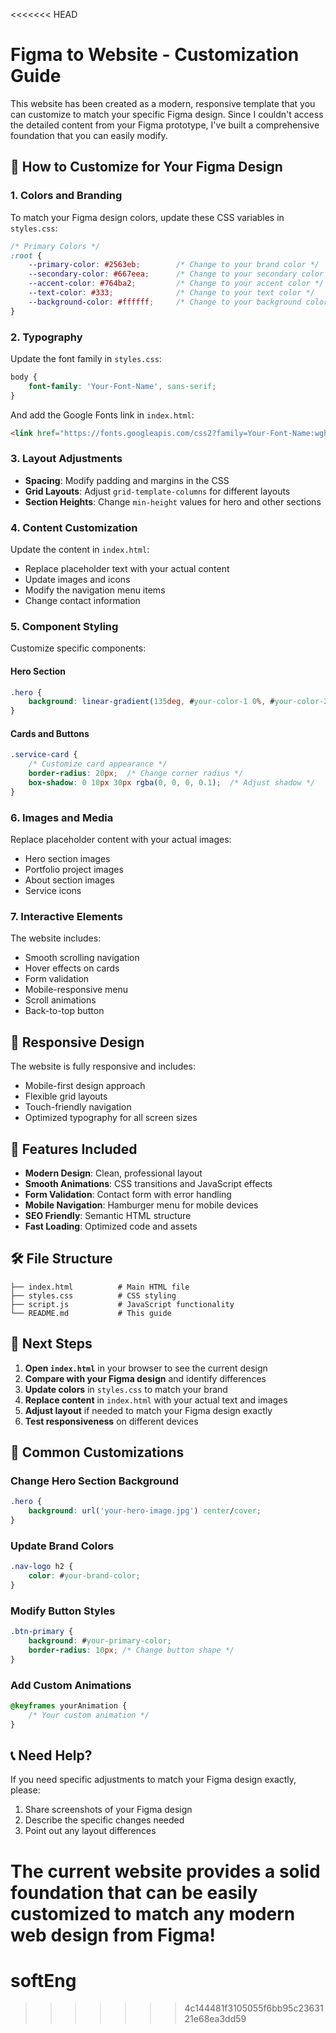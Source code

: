 <<<<<<< HEAD
# Figma to Website - Customization Guide

This website has been created as a modern, responsive template that you can customize to match your specific Figma design. Since I couldn't access the detailed content from your Figma prototype, I've built a comprehensive foundation that you can easily modify.

## 🎨 How to Customize for Your Figma Design

### 1. **Colors and Branding**
To match your Figma design colors, update these CSS variables in `styles.css`:

```css
/* Primary Colors */
:root {
    --primary-color: #2563eb;        /* Change to your brand color */
    --secondary-color: #667eea;      /* Change to your secondary color */
    --accent-color: #764ba2;         /* Change to your accent color */
    --text-color: #333;              /* Change to your text color */
    --background-color: #ffffff;     /* Change to your background color */
}
```

### 2. **Typography**
Update the font family in `styles.css`:

```css
body {
    font-family: 'Your-Font-Name', sans-serif;
}
```

And add the Google Fonts link in `index.html`:
```html
<link href="https://fonts.googleapis.com/css2?family=Your-Font-Name:wght@300;400;500;600;700;800&display=swap" rel="stylesheet">
```

### 3. **Layout Adjustments**
- **Spacing**: Modify padding and margins in the CSS
- **Grid Layouts**: Adjust `grid-template-columns` for different layouts
- **Section Heights**: Change `min-height` values for hero and other sections

### 4. **Content Customization**
Update the content in `index.html`:
- Replace placeholder text with your actual content
- Update images and icons
- Modify the navigation menu items
- Change contact information

### 5. **Component Styling**
Customize specific components:

#### Hero Section
```css
.hero {
    background: linear-gradient(135deg, #your-color-1 0%, #your-color-2 100%);
}
```

#### Cards and Buttons
```css
.service-card {
    /* Customize card appearance */
    border-radius: 20px;  /* Change corner radius */
    box-shadow: 0 10px 30px rgba(0, 0, 0, 0.1);  /* Adjust shadow */
}
```

### 6. **Images and Media**
Replace placeholder content with your actual images:
- Hero section images
- Portfolio project images
- About section images
- Service icons

### 7. **Interactive Elements**
The website includes:
- Smooth scrolling navigation
- Hover effects on cards
- Form validation
- Mobile-responsive menu
- Scroll animations
- Back-to-top button

## 📱 Responsive Design

The website is fully responsive and includes:
- Mobile-first design approach
- Flexible grid layouts
- Touch-friendly navigation
- Optimized typography for all screen sizes

## 🚀 Features Included

- **Modern Design**: Clean, professional layout
- **Smooth Animations**: CSS transitions and JavaScript effects
- **Form Validation**: Contact form with error handling
- **Mobile Navigation**: Hamburger menu for mobile devices
- **SEO Friendly**: Semantic HTML structure
- **Fast Loading**: Optimized code and assets

## 🛠️ File Structure

```
├── index.html          # Main HTML file
├── styles.css          # CSS styling
├── script.js           # JavaScript functionality
└── README.md           # This guide
```

## 📝 Next Steps

1. **Open `index.html`** in your browser to see the current design
2. **Compare with your Figma design** and identify differences
3. **Update colors** in `styles.css` to match your brand
4. **Replace content** in `index.html` with your actual text and images
5. **Adjust layout** if needed to match your Figma design exactly
6. **Test responsiveness** on different devices

## 🎯 Common Customizations

### Change Hero Section Background
```css
.hero {
    background: url('your-hero-image.jpg') center/cover;
}
```

### Update Brand Colors
```css
.nav-logo h2 {
    color: #your-brand-color;
}
```

### Modify Button Styles
```css
.btn-primary {
    background: #your-primary-color;
    border-radius: 10px; /* Change button shape */
}
```

### Add Custom Animations
```css
@keyframes yourAnimation {
    /* Your custom animation */
}
```

## 📞 Need Help?

If you need specific adjustments to match your Figma design exactly, please:
1. Share screenshots of your Figma design
2. Describe the specific changes needed
3. Point out any layout differences

The current website provides a solid foundation that can be easily customized to match any modern web design from Figma!
=======
# softEng
>>>>>>> 4c144481f3105055f6bb95c2363121e68ea3dd59
